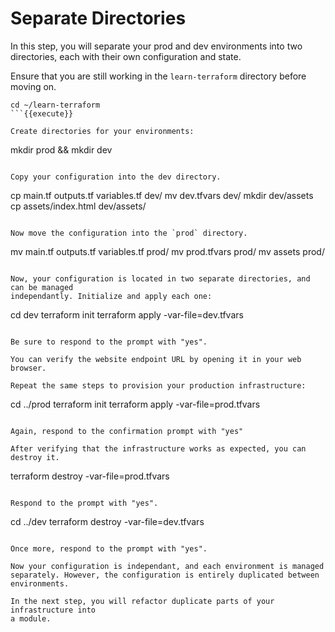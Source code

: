# Separate Directories

In this step, you will separate your prod and dev environments into two
directories, each with their own configuration and state.

Ensure that you are still working in the `learn-terraform` directory before moving on.

```
cd ~/learn-terraform
```{{execute}}

Create directories for your environments:

```
mkdir prod && mkdir dev
```{{execute}}

Copy your configuration into the dev directory.

```
cp main.tf outputs.tf variables.tf dev/
mv dev.tfvars dev/
mkdir dev/assets
cp assets/index.html dev/assets/
```{{execute}}

Now move the configuration into the `prod` directory.

```
mv main.tf outputs.tf variables.tf prod/
mv prod.tfvars prod/
mv assets prod/
```

Now, your configuration is located in two separate directories, and can be managed
independantly. Initialize and apply each one:

```
cd dev
terraform init
terraform apply -var-file=dev.tfvars
```{{execute}}

Be sure to respond to the prompt with "yes".

You can verify the website endpoint URL by opening it in your web browser.

Repeat the same steps to provision your production infrastructure:

```
cd ../prod
terraform init
terraform apply -var-file=prod.tfvars
```{{execute}}

Again, respond to the confirmation prompt with "yes"

After verifying that the infrastructure works as expected, you can destroy it.

```
terraform destroy -var-file=prod.tfvars
```{{execute}}

Respond to the prompt with "yes".

```
cd ../dev
terraform destroy -var-file=dev.tfvars
```

Once more, respond to the prompt with "yes".

Now your configuration is independant, and each environment is managed
separately. However, the configuration is entirely duplicated between
environments.

In the next step, you will refactor duplicate parts of your infrastructure into
a module.

